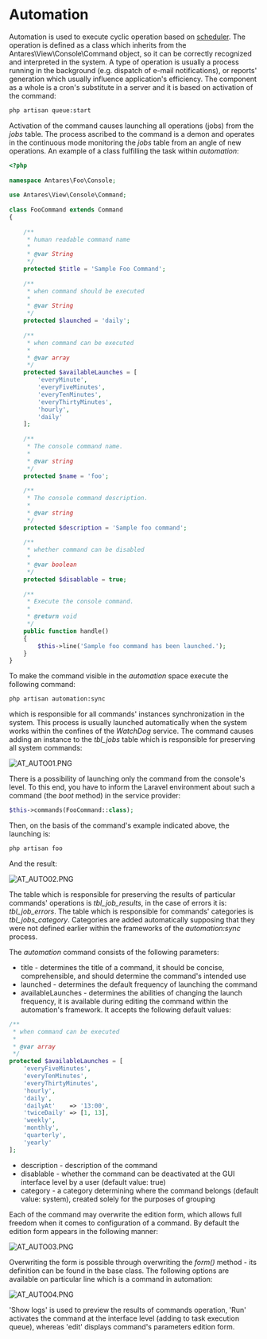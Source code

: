 # Automation  


Automation is used to execute cyclic operation based on [scheduler](https://laravel.com/docs/5.2/scheduling). The operation is defined as a class which inherits from the Antares\View\Console\Command object, so it can be correctly recognized and interpreted in the system. A type of operation is usually a process running in the background (e.g. dispatch of e-mail notifications), or reports' generation which usually influence application's efficiency. The component as a whole is a cron's substitute in a server and it is based on activation of the command:

```bash
php artisan queue:start
```

Activation of the command causes launching all operations (jobs) from the *jobs* table. The process ascribed to the command is a demon and operates in the continuous mode monitoring the *jobs* table from an angle of new operations.
An example of a class fulfilling the task within *automation*:

```php
<?php
 
namespace Antares\Foo\Console;
 
use Antares\View\Console\Command;
 
class FooCommand extends Command
{
 
    /**
     * human readable command name
     *
     * @var String
     */
    protected $title = 'Sample Foo Command';
 
    /**
     * when command should be executed
     *
     * @var String
     */
    protected $launched = 'daily';
 
    /**
     * when command can be executed
     *
     * @var array
     */
    protected $availableLaunches = [
        'everyMinute',
        'everyFiveMinutes',
        'everyTenMinutes',
        'everyThirtyMinutes',
        'hourly',
        'daily'
    ];
 
    /**
     * The console command name.
     *
     * @var string
     */
    protected $name = 'foo';
 
    /**
     * The console command description.
     *
     * @var string
     */
    protected $description = 'Sample foo command';
 
    /**
     * whether command can be disabled
     *
     * @var boolean
     */
    protected $disablable = true;
 
    /**
     * Execute the console command.
     *
     * @return void
     */
    public function handle()
    {
        $this->line('Sample foo command has been launched.');
    }
}
```

To make the command visible in the *automation* space execute the following command:

```bash
php artisan automation:sync
```

which is responsible for all commands' instances synchronization in the system. This process is usually launched automatically when the system works within the confines of the *WatchDog* service. The command causes adding an instance to the *tbl_jobs* table which is responsible for preserving all system commands:

  ![AT_AUTO01.PNG](../img/docs/core_modules/automation/AT_AUTO01.PNG)
  
There is a possibility of launching only the command from the console's level. To this end, you have to inform the Laravel environment about such a command (the *boot* method) in the service provider:

```php
$this->commands(FooCommand::class);
```

Then, on the basis of the command's example indicated above, the launching is:

```bash
php artisan foo
```

And the result:

  ![AT_AUTO02.PNG](../img/docs/core_modules/automation/AT_AUTO02.PNG)
  
The table which is responsible for preserving the results of particular commands' operations is *tbl_job_results*, in the case of errors it is: *tbl_job_errors*. The table which is responsible for commands' categories is *tbl_jobs_category*. Categories are added automatically supposing that they were not defined earlier within the frameworks of the *automation:sync* process.

The *automation* command consists of the following parameters:

* title - determines the title of a command, it should be concise, comprehensible, and should determine the command's intended use
* launched - determines the default frequency of launching the command
* availableLaunches - determines the abilities of changing the launch frequency, it is available during editing the command within the automation's framework. It accepts the following default values:

```php
/**
 * when command can be executed
 *
 * @var array
 */
protected $availableLaunches = [
    'everyFiveMinutes',
    'everyTenMinutes',
    'everyThirtyMinutes',
    'hourly',
    'daily',
    'dailyAt'    => '13:00',
    'twiceDaily' => [1, 13],
    'weekly',
    'monthly',
    'quarterly',
    'yearly'
];

```

* description - description of the command
* disablable - whether the command can be deactivated at the GUI interface level by a user (default value: true)
* category - a category determining where the command belongs (default value: system), created solely for the purposes of grouping

Each of the command may overwrite the edition form, which allows full freedom when it comes to configuration of a command. By default the edition form appears in the following manner:

  ![AT_AUTO03.PNG](../img/docs/core_modules/automation/AT_AUTO03.PNG)
  
Overwriting the form is possible through overwriting the *form()* method - its definition can be found in the base class. The following options are available on particular line which is a command in automation:

  ![AT_AUTO04.PNG](../img/docs/core_modules/automation/AT_AUTO04.PNG)
  
'Show logs' is used to preview the results of commands operation, 'Run' activates the command at the interface level (adding to task execution queue), whereas 'edit' displays command's parameters edition form.
